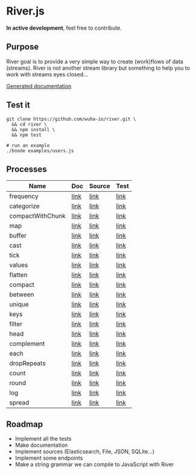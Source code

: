 
# River.js

**In active development**, feel free to contribute.

## Purpose

River goal is to provide a very simple way to create (work)flows of data (streams).
River is not another stream library but something to help you to work with streams eyes closed...

[Generated documentation](https://github.com/wuha-io/river/blob/master/docs/)

## Test it

    git clone https://github.com/wuha-io/river.git \
      && cd river \
      && npm install \
      && npm test

    # run an example
    ./bnode examples/users.js

## Processes

Name | Doc | Source | Test
-----|-----|--------|-----
frequency | [link](https://github.com/wuha-io/river/blob/master/docs/processes/frequency.md) | [link](https://github.com/wuha-io/river/blob/master/src/processes/frequency.js) | [link](https://github.com/wuha-io/river/blob/master/test/processes/frequency.js)
categorize | [link](https://github.com/wuha-io/river/blob/master/docs/processes/categorize.md) | [link](https://github.com/wuha-io/river/blob/master/src/processes/categorize.js) | [link](https://github.com/wuha-io/river/blob/master/test/processes/categorize.js)
compactWithChunk | [link](https://github.com/wuha-io/river/blob/master/docs/processes/compactWithChunk.md) | [link](https://github.com/wuha-io/river/blob/master/src/processes/compactWithChunk.js) | [link](https://github.com/wuha-io/river/blob/master/test/processes/compactWithChunk.js)
map | [link](https://github.com/wuha-io/river/blob/master/docs/processes/map.md) | [link](https://github.com/wuha-io/river/blob/master/src/processes/map.js) | [link](https://github.com/wuha-io/river/blob/master/test/processes/map.js)
buffer | [link](https://github.com/wuha-io/river/blob/master/docs/processes/buffer.md) | [link](https://github.com/wuha-io/river/blob/master/src/processes/buffer.js) | [link](https://github.com/wuha-io/river/blob/master/test/processes/buffer.js)
cast | [link](https://github.com/wuha-io/river/blob/master/docs/processes/cast.md) | [link](https://github.com/wuha-io/river/blob/master/src/processes/cast.js) | [link](https://github.com/wuha-io/river/blob/master/test/processes/cast.js)
tick | [link](https://github.com/wuha-io/river/blob/master/docs/processes/tick.md) | [link](https://github.com/wuha-io/river/blob/master/src/processes/tick.js) | [link](https://github.com/wuha-io/river/blob/master/test/processes/tick.js)
values | [link](https://github.com/wuha-io/river/blob/master/docs/processes/values.md) | [link](https://github.com/wuha-io/river/blob/master/src/processes/values.js) | [link](https://github.com/wuha-io/river/blob/master/test/processes/values.js)
flatten | [link](https://github.com/wuha-io/river/blob/master/docs/processes/flatten.md) | [link](https://github.com/wuha-io/river/blob/master/src/processes/flatten.js) | [link](https://github.com/wuha-io/river/blob/master/test/processes/flatten.js)
compact | [link](https://github.com/wuha-io/river/blob/master/docs/processes/compact.md) | [link](https://github.com/wuha-io/river/blob/master/src/processes/compact.js) | [link](https://github.com/wuha-io/river/blob/master/test/processes/compact.js)
between | [link](https://github.com/wuha-io/river/blob/master/docs/processes/between.md) | [link](https://github.com/wuha-io/river/blob/master/src/processes/between.js) | [link](https://github.com/wuha-io/river/blob/master/test/processes/between.js)
unique | [link](https://github.com/wuha-io/river/blob/master/docs/processes/unique.md) | [link](https://github.com/wuha-io/river/blob/master/src/processes/unique.js) | [link](https://github.com/wuha-io/river/blob/master/test/processes/unique.js)
keys | [link](https://github.com/wuha-io/river/blob/master/docs/processes/keys.md) | [link](https://github.com/wuha-io/river/blob/master/src/processes/keys.js) | [link](https://github.com/wuha-io/river/blob/master/test/processes/keys.js)
filter | [link](https://github.com/wuha-io/river/blob/master/docs/processes/filter.md) | [link](https://github.com/wuha-io/river/blob/master/src/processes/filter.js) | [link](https://github.com/wuha-io/river/blob/master/test/processes/filter.js)
head | [link](https://github.com/wuha-io/river/blob/master/docs/processes/head.md) | [link](https://github.com/wuha-io/river/blob/master/src/processes/head.js) | [link](https://github.com/wuha-io/river/blob/master/test/processes/head.js)
complement | [link](https://github.com/wuha-io/river/blob/master/docs/processes/complement.md) | [link](https://github.com/wuha-io/river/blob/master/src/processes/complement.js) | [link](https://github.com/wuha-io/river/blob/master/test/processes/complement.js)
each | [link](https://github.com/wuha-io/river/blob/master/docs/processes/each.md) | [link](https://github.com/wuha-io/river/blob/master/src/processes/each.js) | [link](https://github.com/wuha-io/river/blob/master/test/processes/each.js)
dropRepeats | [link](https://github.com/wuha-io/river/blob/master/docs/processes/dropRepeats.md) | [link](https://github.com/wuha-io/river/blob/master/src/processes/dropRepeats.js) | [link](https://github.com/wuha-io/river/blob/master/test/processes/dropRepeats.js)
count | [link](https://github.com/wuha-io/river/blob/master/docs/processes/count.md) | [link](https://github.com/wuha-io/river/blob/master/src/processes/count.js) | [link](https://github.com/wuha-io/river/blob/master/test/processes/count.js)
round | [link](https://github.com/wuha-io/river/blob/master/docs/processes/round.md) | [link](https://github.com/wuha-io/river/blob/master/src/processes/round.js) | [link](https://github.com/wuha-io/river/blob/master/test/processes/round.js)
log | [link](https://github.com/wuha-io/river/blob/master/docs/processes/log.md) | [link](https://github.com/wuha-io/river/blob/master/src/processes/log.js) | [link](https://github.com/wuha-io/river/blob/master/test/processes/log.js)
spread | [link](https://github.com/wuha-io/river/blob/master/docs/processes/spread.md) | [link](https://github.com/wuha-io/river/blob/master/src/processes/spread.js) | [link](https://github.com/wuha-io/river/blob/master/test/processes/spread.js)

## Roadmap

  - Implement all the tests
  - Make documentation
  - Implement sources (Elasticsearch, File, JSON, SQLite...)
  - Implement some endpoints
  - Make a string grammar we can compile to JavaScript with River
